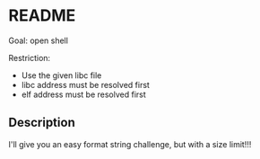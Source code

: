 # README

Goal: open shell

Restriction:

- Use the given libc file
- libc address must be resolved first
- elf address must be resolved first

## Description

I'll give you an easy format string challenge, but with a size limit!!!
